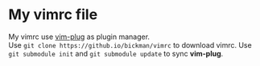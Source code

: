 # My vimrc file
My vimrc use [vim-plug](https://github.com/junegunn/vim-plug) as plugin manager.  
Use `git clone https://github.io/bickman/vimrc` to download vimrc. 
Use `git submodule init` and `git submodule update` to sync **vim-plug**.
